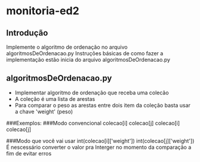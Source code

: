# monitoria-ed2
## Introdução
Implemente o algoritmo de ordenação no arquivo algoritmosDeOrdenacao.py
Instruções básicas de como fazer a implementação estão inicia do arquivo algoritmosDeOrdenacao.py

## algoritmosDeOrdenacao.py
- Implementar algoritmo de ordenação que receba uma colecão
- A coleção é uma lista de arestas
- Para comparar o peso as arestas entre dois item da coleção basta usar a chave 'weight' (peso)

###Exemplos:
###Modo convencional
colecao[i] <operador de comparacao> colecao[j]
colecao[i] <operador de comparacao> colecao[j]

###Modo que você vai usar
int(colecao[i]['weight']) <operador de comparacao> int(colecao[j]['weight'])
É nescessário converter o valor pra Interger no momento da comparação a fim de evitar erros
